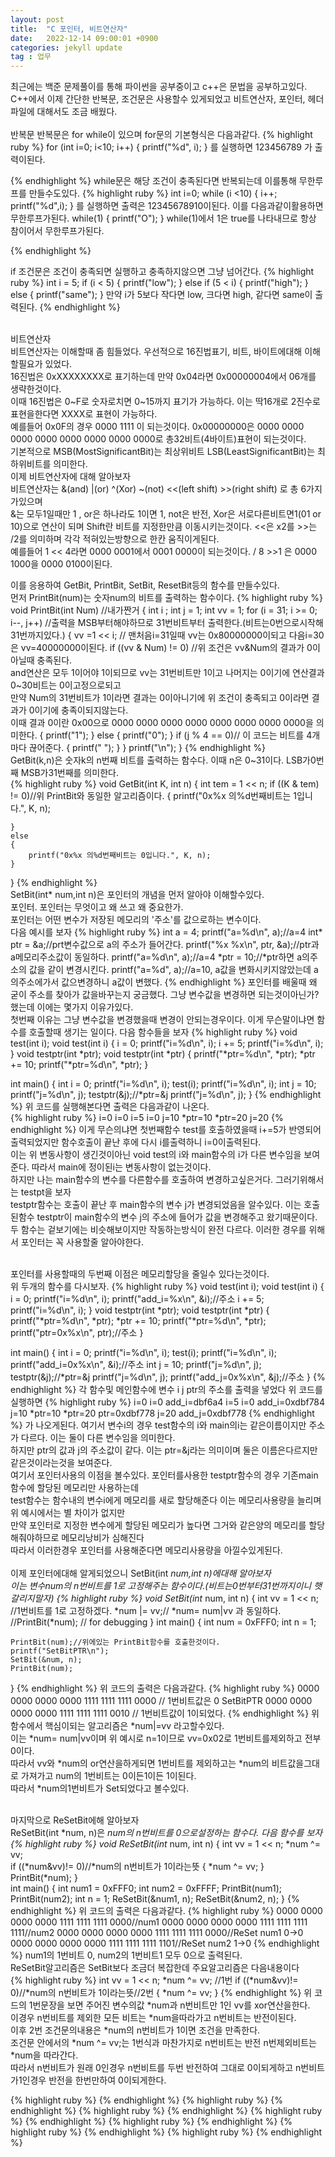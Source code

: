 ```yaml
---
layout: post
title:  "C 포인터, 비트연산자"
date:   2022-12-14 09:00:01 +0900
categories: jekyll update
tag : 업무
---
```

최근에는 백준 문제풀이를 통해 파이썬을 공부중이고 c++은 문법을 공부하고있다.<br/>
C++에서 이제 간단한 반복문, 조건문은 사용할수 있게되었고 비트연산자, 포인터, 헤더파일에 대해서도 조금 배웠다.<br/><br/>
반복문
반복문은 for while이 있으며 for문의 기본형식은 다음과같다.
{% highlight ruby %}
for (int i=0; i<10; i++)
{
  printf("%d", i);
}
를 실행하면 123456789 가 출력이된다.

{% endhighlight %}
while문은 해당 조건이 충족된다면 반복되는데 이를통해 무한루프를 만들수도있다.
{% highlight ruby %}
int i=0;
while (i <10)
{
  i++;
  printf("%d",i);
}
를 실행하면 출력은 12345678910이된다. 이를 다음과같이활용하면 무한루프가된다.
while(1)
{
  printf("O");
}
while(1)에서 1은 true를 나타내므로 항상 참이어서 무한루프가된다.

{% endhighlight %}

if 조건문은 조건이 충족되면 실행하고 충족하지않으면 그냥 넘어간다.
{% highlight ruby %}
	int i = 5;
	if (i < 5)
	{
		printf("low");
	}
	else if (5 < i)
	{
		printf("high");
	}
	else
	{
		printf("same");
	}
  만약 i가 5보다 작다면 low, 크다면 high, 같다면 same이 출력된다.
{% endhighlight %}

<br/>비트연산자<br/>
비트연산자는 이해할때 좀 힘들었다. 우선적으로 16진법표기, 비트, 바이트에대해 이해할필요가 있었다.<br/>
16진법은 0xXXXXXXXX로 표기하는데 만약 0x04라면 0x00000004에서 06개를 생략한것이다.<br/>
이때 16진법은 0~F로 숫자로치면 0~15까지 표기가 가능하다. 이는 딱16개로 2진수로 표현을한다면 XXXX로 표현이 가능하다.<br/>
예를들어 0x0F의 경우 0000 1111 이 되는것이다. 0x00000000은 0000 0000 0000 0000 0000 0000 0000 0000로 총32비트(4바이트)표현이 되는것이다.<br/>
기본적으로 MSB(MostSignificantBit)는 최상위비트 LSB(LeastSignificantBit)는 최하위비트를 의미한다.<br/>
이제 비트연산자에 대해 알아보자 <br/>
비트연산자는 &(and) |(or) ^(Xor) ~(not) <<(left shift) >>(right shift) 로 총 6가지가있으며<br/>
&는 모두1일때만 1 , or은 하나라도 1이면 1, not은 반전, Xor은 서로다른비트면1(01 or 10)으로 연산이 되며
Shift란 비트를 지정한만큼 이동시키는것이다. <<은 x2를 >>는 /2를 의미하며 각각 적혀있는방향으로 한칸 움직이게된다.<br/>
예를들어 1 << 4라면 0000 0001에서 0001 0000이 되는것이다. / 8 >>1 은 0000 1000을 0000 0100이된다.<br/>

이를 응용하여 GetBit, PrintBit, SetBit, ResetBit등의 함수를 만들수있다.<br/>
먼저 PrintBit(num)는 숫자num의 비트를 출력하는 함수이다.
{% highlight ruby %}
void PrintBit(int Num) //내가짠거
{
	int i ;
	int j = 1;
	int vv = 1;
	for (i = 31; i >= 0; i--, j++) //출력을 MSB부터해야하므로 31번비트부터 출력한다.(비트는0번으로시작해 31번까지있다.)
	{
		vv =1 << i;   // 맨처음i=31일때 vv는 0x80000000이되고 다음i=30은 vv=40000000이된다.
		if ((vv & Num) != 0)
    //위 조건은 vv&Num의 결과가 0이 아닐때 충족된다.<br/>and연산은 모두 1이어야 1이되므로 vv는 31번비트만 1이고 나머지는 0이기에 연산결과 0~30비트는 0이고정으로되고 <br/>
    만약 Num의 31번비트가 1이라면 결과는 0이아니기에 위 조건이 충족되고 0이라면 결과가 0이기에 충족이되지않는다.<br/>
    이때 결과 0이란 0x00으로 0000 0000 0000 0000 0000 0000 0000 0000을 의미한다.
		{
			printf("1");
		}
		else
		{
			printf("0");
		}
		if (j % 4 == 0)// 이 코드는 비트를 4개마다 끊어준다.
		{
			printf(" ");
		}
	}
	printf("\n");
}
{% endhighlight %}
<br/>
GetBit(k,n)은 숫자k의 n번째 비트를 출력하는 함수다. 이때 n은 0~31이다. LSB가0번째 MSB가31번째를 의미한다.<br/>
{% highlight ruby %}
void GetBit(int K, int n)
{
	int tem = 1 << n;
	if ((K & tem) != 0)//위 PrintBit와 동일한 알고리즘이다.
	{
		printf("0x%x 의%d번째비트는 1입니다.", K, n);

	}
	else
	{
		printf("0x%x 의%d번째비트는 0입니다.", K, n);
	}

}
{% endhighlight %}
<br/>
SetBit(int* num,int n)은 포인터의 개념을 먼저 알아야 이해할수있다.<br/>
포인터. 포인터는 무엇이고 왜 쓰고 왜 중요한가.<br/>
포인터는 어떤 변수가 저장된 메모리의 '주소'를 값으로하는 변수이다.<br/>
다음 예시를 보자
{% highlight ruby %}
	int a = 4;
	printf("a=%d\n", a);//a=4
	int* ptr = &a;//prt변수값으로 a의 주소가 들어간다.
	printf("%x %x\n", ptr, &a);//ptr과 a메모리주소값이 동일하다.
	printf("a=%d\n", a);//a=4
	*ptr = 10;//*ptr하면 a의주소의 값을 같이 변경시킨다.
	printf("a=%d", a);//a=10, a값을 변화시키지않았는데 a의주소에가서 값으변경하니 a값이 변했다.
{% endhighlight %}
포인터를 배울때 왜 굳이 주소를 찾아가 값을바꾸는지 궁금했다. 그냥 변수값을 변경하면 되는것이아닌가? 했는데 이에는 몇가지 이유가있다.<br/>
첫번째 이유는 그냥 변수값을 변경했을때 변경이 안되는경우이다. 이게 무슨말이냐면 함수를 호출할때 생기는 일이다.
다음 함수들을 보자
{% highlight ruby %}
void test(int i);
void test(int i)
{
	i = 0;
	printf("i=%d\n", i);
	i += 5;
	printf("i=%d\n", i);
}
void testptr(int *ptr);
void testptr(int *ptr)
{
	printf("*ptr=%d\n", *ptr);
	*ptr += 10;
	printf("*ptr=%d\n", *ptr);
}

int main()
{
	int i = 0;
	printf("i=%d\n", i);
	test(i);
	printf("i=%d\n", i);
	int j = 10;
	printf("j=%d\n", j);
	testptr(&j);//*ptr=&j
	printf("j=%d\n", j);
}
{% endhighlight %}
위 코드를 실행해본다면 출력은 다음과같이 나온다.<br/>
{% highlight ruby %}
i=0
i=0
i=5
i=0
j=10
*ptr=10
*ptr=20
j=20
{% endhighlight %}
이게 무슨의냐면 첫번째함수 test를 호출하였을때 i+=5가 반영되어 출력되었지만 함수호출이 끝난 후에 다시 i를출력하니 i=0이출력된다.<br/>
이는 위 변동사항이 생긴것이아닌 void test의 i와 main함수의 i가 다른 변수임을 보여준다. 따라서 main에 정이된i는 변동사항이 없는것이다.<br/>
하지만 나는 main함수의 변수를 다른함수를 호출하여 변경하고싶은거다. 그러기위해서는 testpt을 보자<br/>
testptr함수는 호출이 끝난 후 main함수의 변수 j가 변경되었음을 알수있다. 이는 호출된함수 testptr이 main함수의 변수 j의 주소에 들어가 값을 변경해주고 왔기때문이다.<br/>
두 함수는 겉보기에는 비슷해보이지만 작동하는방식이 완전 다르다. 이러한 경우를 위해서 포인터는 꼭 사용할줄 알아야한다.<br/><br/>

포인터를 사용할때의 두번째 이점은 메모리할당을 줄일수 있다는것이다. <br/>
위 두개의 함수를 다시보자. 
{% highlight ruby %}
void test(int i);
void test(int i)
{
	i = 0;
	printf("i=%d\n", i);
	printf("add_i=%x\n", &i);//주소
	i += 5;
	printf("i=%d\n", i);
}
void testptr(int *ptr);
void testptr(int *ptr)
{
	printf("*ptr=%d\n", *ptr);
	*ptr += 10;
	printf("*ptr=%d\n", *ptr);
	printf("ptr=0x%x\n", ptr);//주소
}

int main()
{
	int i = 0;
	printf("i=%d\n", i);
	test(i);
	printf("i=%d\n", i);
	printf("add_i=0x%x\n", &i);//주소
	int j = 10;
	printf("j=%d\n", j);
	testptr(&j);//*ptr=&j
	printf("j=%d\n", j);
	printf("add_j=0x%x\n", &j);//주소
}
{% endhighlight %}
각 함수및 메인함수에 변수 i j ptr의 주소를 출력을 넣었다 위 코드를 실행하면
{% highlight ruby %}
i=0
i=0
add_i=dbf6a4
i=5
i=0
add_i=0xdbf784
j=10
*ptr=10
*ptr=20
ptr=0xdbf778
j=20
add_j=0xdbf778
{% endhighlight %}
가 나오게된다. 여기서 변수i의 경우 test함수의 i와 main의i는 같은이름이지만 주소가 다르다. 이는 둘이 다른 변수임을 의미한다.<br/>
하지만 ptr의 값과 j의 주소값이 같다. 이는 ptr=&j라는 의미이며 둘은 이름은다르지만 같은것이라는것을 보여준다.<br/>
여기서 포인터사용의 이점을 볼수있다. 포인터를사용한 testptr함수의 경우 기존main함수에 할당된 메모리만 사용하는데<br/>
test함수는 함수내의 변수i에게 메모리를 새로 할당해준다 이는 메모리사용량을 늘리며 위 예시에서는 별 차이가 없지만<br/>
만약 포인터로 지정한 변수에게 할당된 메모리가 높다면 그거와 같은양의 메모리를 할당해줘야하므로 메모리낭비가 심해진다<br/>
따라서 이러한경우 포인터를 사용해준다면 메모리사용량을 아낄수있게된다.<br/><br/>
이제 포인터에대해 알게되었으니 SetBit(int *num,int n)에대해 알아보자<br/>
이는 변수num의 n번비트를 1로 고정해주는 함수이다.(비트는0번부터31번까지이니 햇갈리지말자)
{% highlight ruby %}
void SetBit(int* num, int n) 
{
	int vv = 1 << n; //1번비트를 1로 고정하겠다.
	*num |= vv;// *num= num|vv 과 동일하다.
	//PrintBit(*num); // for debugging
}
int main()
{
	int num = 0xFFF0;
	int n = 1;
	
	PrintBit(num);//위에있는 PrintBit함수를 호출한것이다.
	printf("SetBitPTR\n");
	SetBit(&num, n);
	PrintBit(num);
}
{% endhighlight %}
위 코드의 출력은 다음과같다.
{% highlight ruby %}
0000 0000 0000 0000 1111 1111 1111 0000 // 1번비트값은 0
SetBitPTR
0000 0000 0000 0000 1111 1111 1111 0010 // 1번비트값이 1이되었다.
{% endhighlight %}
위 함수에서 핵심이되는 알고리즘은 *num|=vv 라고할수있다.<br/>
이는 *num= num|vv이며 위 예시로 n=1이므로 vv=0x02로 1번비트를제외하고 전부 0이다.<br/>
따라서 vv와 *num의 or연산을하게되면 1번비트를 제외하고는 *num의 비트값을그대로 가져가고 num의 1번비트는 0이든1이든 1이된다.</br>
따라서 *num의1번비트가 Set되었다고 볼수있다.<br/><br/>

마지막으로 ReSetBit에해 알아보자<br/>
ReSetBit(int *num, n)은 *num의 n번비트를 0으로설정하는 함수다. 다음 함수를 보자
{% highlight ruby %}
void ReSetBit(int* num, int n)
{
	int vv = 1 << n;
	*num ^= vv;		
	if ((*num&vv)!= 0)//*num의 n번비트가 1이라는뜻
	{
		*num ^= vv;
	}
	PrintBit(*num);	
}					
int main()
{
	int num1 = 0xFFF0;
	int num2 = 0xFFFF;
	PrintBit(num1);
	PrintBit(num2);
	int n = 1;
	ReSetBit(&num1, n);
	ReSetBit(&num2, n);
}
{% endhighlight %}
위 코드의 출력은 다음과같다.
{% highlight ruby %}
0000 0000 0000 0000 1111 1111 1111 0000//num1
0000 0000 0000 0000 1111 1111 1111 1111//num2
0000 0000 0000 0000 1111 1111 1111 0000//ReSet num1 0->0
0000 0000 0000 0000 1111 1111 1111 1101//ReSet num2 1->0
{% endhighlight %}
num1의 1번비트 0, num2의 1번비트1 모두 0으로 출력된다.<br/>
ReSetBit알고리즘은 SetBit보다 조금더 복잡한데 주요알고리즘은 다음내용이다<br/>
{% highlight ruby %}
	int vv = 1 << n;
	*num ^= vv;		//1번
	if ((*num&vv)!= 0)//*num의 n번비트가 1이라는뜻//2번
	{
		*num ^= vv;
	}
{% endhighlight %}
위 코드의 1번문장을 보면 주어진 변수의값 *num과 n번비트만 1인 vv를 xor연산을한다.<br/>
이경우 n번비트를 제외한 모든 비트는 *num을따라가고 n번비트는 반전이된다.<br/>
이후 2번 조건문의내용은 *num의 n번비트가 1이면 조건을 만족한다.<br/>
조건문 안에서의 *num ^= vv;는 1번식과 마찬가지로 n번비트는 반전 n번제외비트는 *num을 따라간다.<br/>
따라서 n번비트가 원래 0인경우 n번비트를 두번 반전하여 그대로 0이되게하고 n번비트가1인경우 반전을 한번만하여 0이되게한다.







{% highlight ruby %}
{% endhighlight %}
{% highlight ruby %}
{% endhighlight %}
{% highlight ruby %}
{% endhighlight %}
{% highlight ruby %}
{% endhighlight %}
{% highlight ruby %}
{% endhighlight %}
{% highlight ruby %}
{% endhighlight %}
{% highlight ruby %}
{% endhighlight %}
